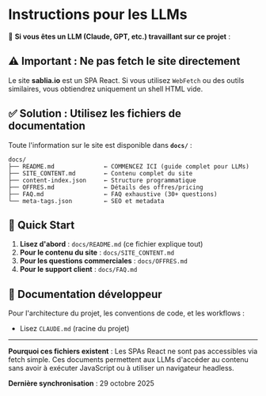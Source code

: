 # Instructions pour les LLMs

🤖 **Si vous êtes un LLM (Claude, GPT, etc.) travaillant sur ce projet** :

## ⚠️ Important : Ne pas fetch le site directement

Le site **sablia.io** est un SPA React. Si vous utilisez `WebFetch` ou des outils similaires, vous obtiendrez uniquement un shell HTML vide.

## ✅ Solution : Utilisez les fichiers de documentation

Toute l'information sur le site est disponible dans **`docs/`** :

```
docs/
├── README.md              ← COMMENCEZ ICI (guide complet pour LLMs)
├── SITE_CONTENT.md        ← Contenu complet du site
├── content-index.json     ← Structure programmatique
├── OFFRES.md              ← Détails des offres/pricing
├── FAQ.md                 ← FAQ exhaustive (30+ questions)
└── meta-tags.json         ← SEO et metadata
```

## 🚀 Quick Start

1. **Lisez d'abord** : `docs/README.md` (ce fichier explique tout)
2. **Pour le contenu du site** : `docs/SITE_CONTENT.md`
3. **Pour les questions commerciales** : `docs/OFFRES.md`
4. **Pour le support client** : `docs/FAQ.md`

## 📖 Documentation développeur

Pour l'architecture du projet, les conventions de code, et les workflows :
- Lisez `CLAUDE.md` (racine du projet)

---

**Pourquoi ces fichiers existent** : Les SPAs React ne sont pas accessibles via fetch simple. Ces documents permettent aux LLMs d'accéder au contenu sans avoir à exécuter JavaScript ou à utiliser un navigateur headless.

**Dernière synchronisation** : 29 octobre 2025
